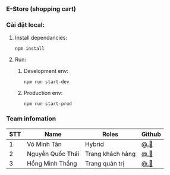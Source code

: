 ### E-Store (shopping cart)

### Cài đặt local: 
1. Install dependancies:

    `npm install`
1. Run:
   1. Development env:
   
      `npm run start-dev`
   1. Production env:
   
      `npm run start-prod`
      
### Team infomation
STT | Name | Roles | Github
--- | ---- | ----- | ------
1 | Võ Minh Tân|Hybrid | [@.:watermelon:](https://github.com/mingtandev)
2 | Nguyễn Quốc Thái | Trang khách hàng | [@.:peach:](https://github.com/Nguyen-Quoc-Thai)
3 | Hồng Minh Thắng | Trang quản trị | [@.:pear:](https://github.com/MT0609)
